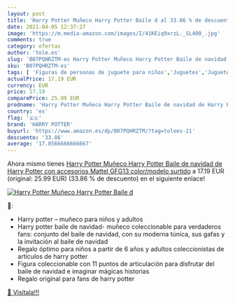 ```yaml
---
layout: post
title: 'Harry Potter Muñeco Harry Potter Baile d al 33.86 % de descuento'
date: 2021-04-05 12:37:27
image: 'https://m.media-amazon.com/images/I/41KEiq9xrzL._SL400_.jpg'
comments: true
category: ofertas
author: 'tole.es'
slug: 'B07PQHRZTM-es Harry Potter Muñeco Harry Potter Baile de navidad de Harry...'
sku: 'B07PQHRZTM-es'
tags: [ 'Figuras de personas de juguete para niños','Juguetes','Juguetes y juegos','Muñecos y figuras','harry potter','navidad', ]
actualPrice: 17.19 EUR
currency: EUR
price: 17.19
comparePrice: 25.99 EUR
prodname: 'Harry Potter Muñeco Harry Potter Baile de navidad de Harry Potter con accesorios  Mattel GFG13    color/modelo surtido'
country: 'es'
flag: '🇪🇸'
brand: 'HARRY POTTER'
buyurl: 'https://www.amazon.es/dp/B07PQHRZTM/?tag=tolees-21'
descuento: '33.86'
average: '17.8566666666667'
---
```


Ahora mismo tienes [Harry Potter Muñeco Harry Potter Baile de navidad de Harry Potter con accesorios  Mattel GFG13    color/modelo surtido](https://www.amazon.es/dp/B07PQHRZTM/?tag=tolees-21) a 17.19 EUR (original: 25.99 EUR) (33.86 %  de descuento) en el siguiente enlace!

[![Harry Potter Muñeco Harry Potter Baile d](https://m.media-amazon.com/images/I/41KEiq9xrzL._SL400_.jpg)](https://www.amazon.es/dp/B07PQHRZTM/?tag=tolees-21)

🔎:

- Harry potter – muñeco para niños y adultos
- Harry potter baile de navidad- muñeco coleccionable para verdaderos fans: conjunto del baile de navidad, con su moderna túnica, sus gafas y la invitación al baile de navidad
- Regalo óptimo para niños a partir de 6 años y adultos coleccionistas de artículos de harry potter
- Figura coleccionable con 11 puntos de articulación para disfrutar del baile de navidad e imaginar mágicas historias
- Regalo original para fans de harry potter

[🛒 Visítala!!!](https://www.amazon.es/dp/B07PQHRZTM/?tag=tolees-21)
